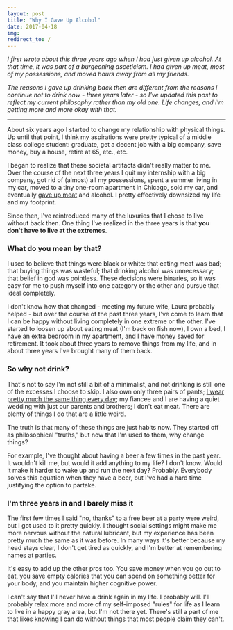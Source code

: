 ```yaml
---
layout: post
title: "Why I Gave Up Alcohol"
date: 2017-04-18
img: 
redirect_to: /
---
```

*I first wrote about this three years ago when I had just given up alcohol. At that time, it was part of a burgeoning asceticism. I had given up meat, most of my possessions, and moved hours away from all my friends.*

*The reasons I gave up drinking back then are different from the reasons I continue not to drink now - three years later - so I've updated this post to reflect my current philosophy rather than my old one. Life changes, and I'm getting more and more okay with that.*

-----

About six years ago I started to change my relationship with physical things. Up until that point, I think my aspirations were pretty typical of a middle class college student: graduate, get a decent job with a big company, save money, buy a house, retire at 65, etc., etc.

I began to realize that these societal artifacts didn't really matter to me. Over the course of the next three years I quit my internship with a big company, got rid of (almost) all my possessions, spent a summer living in my car, moved to a tiny one-room apartment in Chicago, sold my car, and eventually [gave up meat](/posts/why-ive-decided-to-go-vegetarian/) and alcohol. I pretty effectively downsized my life and my footprint.

Since then, I've reintroduced many of the luxuries that I chose to live without back then. One thing I've realized in the three years is that **you don't have to live at the extremes**.

### What do you mean by that?

I used to believe that things were black or white: that eating meat was bad; that buying things was wasteful; that drinking alcohol was unnecessary; that belief in god was pointless. These decisions were binaries, so it was easy for me to push myself into one category or the other and pursue that ideal completely.

I don't know how that changed - meeting my future wife, Laura probably helped - but over the course of the past three years, I've come to learn that I can be happy without living completely in one extreme or the other. I've started to loosen up about eating meat (I'm back on fish now), I own a bed, I have an extra bedroom in my apartment, and I have money saved for retirement. It took about three years to remove things from my life, and in about three years I've brought many of them back.

### So why not drink?

That's not to say I'm not still a bit of a minimalist, and not drinking is still one of the excesses I choose to skip. I also own only three pairs of pants; [I wear pretty much the same thing every day](http://www.becomingminimalist.com/wear-one/); my fiancee and I are having a quiet wedding with just our parents and brothers; I don't eat meat. There are plenty of things I do that are a little weird.

The truth is that many of these things are just habits now. They started off as philosophical "truths," but now that I'm used to them, why change things?

For example, I've thought about having a beer a few times in the past year. It wouldn't kill me, but would it add anything to my life? I don't know. Would it make it harder to wake up and run the next day? Probably. Everybody solves this equation when they have a beer, but I've had a hard time justifying the option to partake.

### I'm three years in and I barely miss it

The first few times I said "no, thanks" to a free beer at a party were weird, but I got used to it pretty quickly. I thought social settings might make me more nervous without the natural lubricant, but my experience has been pretty much the same as it was before. In many ways it's better because my head stays clear, I don't get tired as quickly, and I'm better at remembering names at parties.

It's easy to add up the other pros too. You save money when you go out to eat, you save empty calories that you can spend on something better for your body, and you maintain higher cognitive power.

I can't say that I'll never have a drink again in my life. I probably will. I'll probably relax more and more of my self-imposed "rules" for life as I learn to live in a happy gray area, but I'm not there yet. There's still a part of me that likes knowing I can do without things that most people claim they can't.
